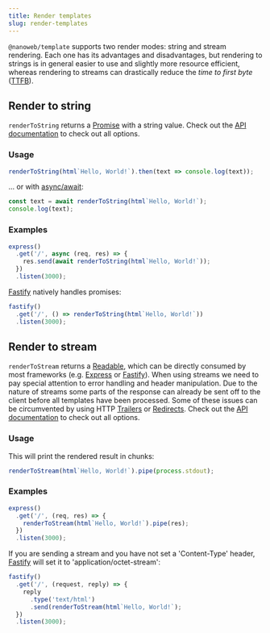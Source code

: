 ```yaml
---
title: Render templates
slug: render-templates
---
```


`@nanoweb/template` supports two render modes: string and stream rendering. Each one has its advantages and disadvantages, but rendering to strings is in general easier to use and slightly more resource efficient, whereas rendering to streams can drastically reduce the *time to first byte* ([TTFB](https://en.wikipedia.org/wiki/Time_to_first_byte)).

## Render to string
`renderToString` returns a [Promise](https://developer.mozilla.org/en-US/docs/Web/JavaScript/Reference/Global_Objects/Promise) with a string value. Check out the [API documentation](/api/modules/template_src.html#rendertostring) to check out all options.

### Usage
```js
renderToString(html`Hello, World!`).then(text => console.log(text));
```
... or with [async/await](https://developer.mozilla.org/en-US/docs/Learn/JavaScript/Asynchronous/Async_await):
```js
const text = await renderToString(html`Hello, World!`);
console.log(text);
```
### Examples

```js
express()
  .get('/', async (req, res) => {
    res.send(await renderToString(html`Hello, World!`));
  })
  .listen(3000);
```

[Fastify](https://www.fastify.io/) natively handles promises:
```js
fastify()
  .get('/', () => renderToString(html`Hello, World!`))
  .listen(3000);
```
## Render to stream
`renderToStream` returns a [Readable](https://nodejs.org/api/stream.html#stream_readable_streams), which can be directly consumed by most frameworks (e.g. [Express](https://expressjs.com/) or [Fastify](https://www.fastify.io/)). When using streams we need to pay special attention to error handling and header manipulation. Due to the nature of streams some parts of the response can already be sent off to the client before all templates have been processed. Some of these issues can be circumvented by using HTTP [Trailers](https://developer.mozilla.org/en-US/docs/Web/HTTP/Headers/Trailer) or [Redirects](https://en.wikipedia.org/wiki/URL_redirection#HTTP_status_codes_3xx). Check out the [API documentation](/api/modules/template_src.html#rendertostream) to check out all options.

### Usage

This will print the rendered result in chunks:
```js
renderToStream(html`Hello, World!`).pipe(process.stdout);
```
### Examples
```js
express()
  .get('/', (req, res) => {
    renderToStream(html`Hello, World!`).pipe(res);
  })
  .listen(3000);
```

If you are sending a stream and you have not set a 'Content-Type' header, [Fastify](https://www.fastify.io/) will set it to 'application/octet-stream':
```js
fastify()
  .get('/', (request, reply) => {
    reply
      .type('text/html')
      .send(renderToStream(html`Hello, World!`);
  })
  .listen(3000);
```
